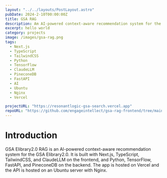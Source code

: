 ```yaml
---
layout: "../../layouts/PostLayout.astro"
pubDate: 2024-2-10T00:00:00Z
title: GSA RAG
description: Am AI-powered context-aware recommendation system for the GSA Elibrary2.0.
excerpt: hello world
category: projects
image: /images/gsa-rag.png
tags:
  - Next.js
  - TypeScript
  - TailwindCSS
  - Python
  - TensorFlow
  - ClaudeLLM
  - PineconeDB
  - FastAPI
  - AI
  - Ubuntu
  - Nginx
  - Vercel

projectURL: "https://resonantlogic-gsa-search.vercel.app"
repoURL: "https://github.com/engageintellect/gsa-rag-frontend/tree/main"
---
```


# Introduction

GSA Elibrary2.0 RAG is an AI-powered context-aware recommendation system for the GSA Elibrary2.0. It is built with Next.js, TypeScript, TailwindCSS, and ClaudeLLM on the frontend, and Python, TensorFlow, FastAPI, and PineconeDB on the backend. The app is hosted on Vercel and the API is hosted on an Ubuntu server with Nginx.

